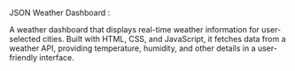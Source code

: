JSON Weather Dashboard :

A weather dashboard that displays real-time weather information for user-selected cities. Built with HTML, CSS, and JavaScript, it fetches data from a weather API, providing temperature, humidity, and other details in a user-friendly interface.
